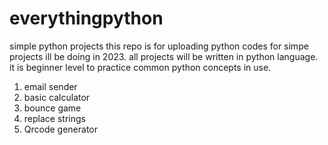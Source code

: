 # everythingpython
simple python projects 
this repo is for uploading python codes for simpe projects ill be doing in 2023.
all projects will be written in python language. it is beginner level to practice common python concepts in use.

1. email sender
2. basic calculator
3. bounce game
4. replace strings
5. Qrcode generator
